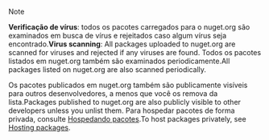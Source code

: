 > [!Note]
> <span data-ttu-id="5d2d5-101">**Verificação de vírus**: todos os pacotes carregados para o nuget.org são examinados em busca de vírus e rejeitados caso algum vírus seja encontrado.</span><span class="sxs-lookup"><span data-stu-id="5d2d5-101">**Virus scanning**: All packages uploaded to nuget.org are scanned for viruses and rejected if any viruses are found.</span></span> <span data-ttu-id="5d2d5-102">Todos os pacotes listados em nuget.org também são examinados periodicamente.</span><span class="sxs-lookup"><span data-stu-id="5d2d5-102">All packages listed on nuget.org are also scanned periodically.</span></span>
>
> <span data-ttu-id="5d2d5-103">Os pacotes publicados em nuget.org também são publicamente visíveis para outros desenvolvedores, a menos que você os remova da lista.</span><span class="sxs-lookup"><span data-stu-id="5d2d5-103">Packages published to nuget.org are also publicly visible to other developers unless you unlist them.</span></span> <span data-ttu-id="5d2d5-104">Para hospedar pacotes de forma privada, consulte [Hospedando pacotes](../../hosting-packages/overview.md).</span><span class="sxs-lookup"><span data-stu-id="5d2d5-104">To host packages privately, see [Hosting packages](../../hosting-packages/overview.md).</span></span>